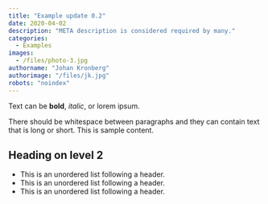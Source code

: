 ```yaml
---
title: "Example update 0.2"
date: 2020-04-02
description: "META description is considered required by many."
categories:
  - Examples
images:
  - /files/photo-3.jpg
authorname: "Johan Kronberg"
authorimage: "/files/jk.jpg"
robots: "noindex"
---
```


Text can be **bold**, _italic_, or lorem ipsum.
<!--more-->
There should be whitespace between paragraphs and they can contain text that is long or short. This is sample content.

## Heading on level 2

* This is an unordered list following a header.
* This is an unordered list following a header.
* This is an unordered list following a header.
